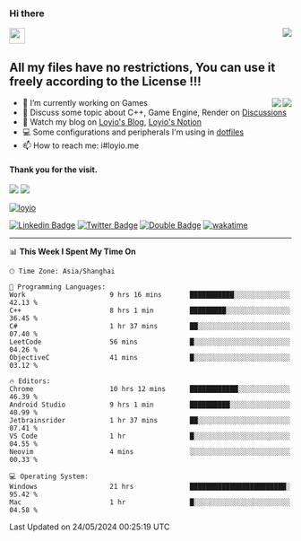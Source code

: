 <h3 align="left">Hi there</h3>
<img src='https://em-content.zobj.net/source/animated-noto-color-emoji/356/waving-hand_light-skin-tone_1f44b-1f3fb_1f3fb.gif' width='28' />
<a align="right" href="https://github.com/loyio/loyio/blob/master/STAR/README.md"><img align="right" src="https://img.shields.io/badge/LOYIO-STAR-green" /></a>

## All my files have no restrictions, You can use it freely according to the License !!!

<a href="https://github.com/loyio#gh-light-mode-only">
     <img align="right"  src="https://loy-readme.vercel.app/api/top-langs/?username=loyio&langs_count=6&hide=css,html,jupyter%20notebook" />
</a>

<a href="https://github.com/loyio#gh-dark-mode-only">
  <img align="right"  src="https://loy-readme.vercel.app/api/top-langs/?username=loyio&langs_count=6&theme=slateorange&hide=css,html,jupyter%20notebook" />
</a>



- 🔭 I’m currently working on Games
- 💬 Discuss some topic about C++, Game Engine, Render on [Discussions](https://github.com/loyio/loyio/discussions)
- 📔 Watch my blog on [Loyio's Blog](https://loyio.me), [Loyio's Notion](https://loyio.notion.site/loyio/Loyio-s-Dashboard-2f56bd29222a445ea9d9e8802a1ac83b)
- 💻 Some configurations and peripherals I'm using in [dotfiles](https://github.com/loyio/dotfiles)
- 📫 How to reach me: i#loyio.me


#### Thank you for the visit.
<img src="http://profile-counter.glitch.me/loyio/count.svg" />

<img src="https://loy-readme.vercel.app/api?username=loyio&show_icons=true&hide=stars&include_all_commits=true&hide_title=true&theme=slateorange" />

     

[![loyio](https://github-profile-trophy.vercel.app/?username=loyio&theme=onedark&column=4)](https://github.com/loyio)

[![Linkedin Badge](https://img.shields.io/badge/-@loyio-0077b5?style=flat-square&logo=Linkedin&logoColor=white&labelColor=0077b5&link=https://www.linkedin.com/in/loyio-hex-363172158/)](https://www.linkedin.com/in/loyio-hex-363172158/)
[![Twitter Badge](https://img.shields.io/badge/-@loyiome-000000?style=flat-square&labelColor=000000&logo=x&logoColor=white&link=https://twitter.com/loyiome)](https://twitter.com/loyiome)
[![Double Badge](https://img.shields.io/badge/@loyio-007722?style=flat&logo=Douban&logoColor=white)](https://www.douban.com/people/susmote)
[![wakatime](https://wakatime.com/badge/user/c0ddc104-5a20-41d1-ab9a-c4d9ea20a4d9.svg)](https://wakatime.com/@c0ddc104-5a20-41d1-ab9a-c4d9ea20a4d9)

-------
<!--START_SECTION:waka-->
📊 **This Week I Spent My Time On** 

```text
🕑︎ Time Zone: Asia/Shanghai

💬 Programming Languages: 
Work                     9 hrs 16 mins       ███████████░░░░░░░░░░░░░░   42.13 % 
C++                      8 hrs 1 min         █████████░░░░░░░░░░░░░░░░   36.45 % 
C#                       1 hr 37 mins        ██░░░░░░░░░░░░░░░░░░░░░░░   07.40 % 
LeetCode                 56 mins             █░░░░░░░░░░░░░░░░░░░░░░░░   04.26 % 
ObjectiveC               41 mins             █░░░░░░░░░░░░░░░░░░░░░░░░   03.12 % 

🔥 Editors: 
Chrome                   10 hrs 12 mins      ████████████░░░░░░░░░░░░░   46.39 % 
Android Studio           9 hrs 1 min         ██████████░░░░░░░░░░░░░░░   40.99 % 
Jetbrainsrider           1 hr 37 mins        ██░░░░░░░░░░░░░░░░░░░░░░░   07.41 % 
VS Code                  1 hr                █░░░░░░░░░░░░░░░░░░░░░░░░   04.55 % 
Neovim                   4 mins              ░░░░░░░░░░░░░░░░░░░░░░░░░   00.33 % 

💻 Operating System: 
Windows                  21 hrs              ████████████████████████░   95.42 % 
Mac                      1 hr                █░░░░░░░░░░░░░░░░░░░░░░░░   04.58 % 
```


 Last Updated on 24/05/2024 00:25:19 UTC
<!--END_SECTION:waka-->
